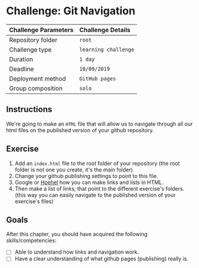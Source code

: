 # Challenge: Git Navigation

|Challenge Parameters  |Challenge Details              |
|:---------------------|:------------------------------|
|Repository folder     |`root`                         |
|Challenge type        |`learning challenge`           |
|Duration              |`1 day`                        |
|Deadline              |`10/09/2019`                   |
|Deployment method     |`GitHub pages`                 |
|Group composition     |`solo`                         |


## Instructions
We're going to make an `HTML` file that will allow us to navigate through all our html files on the published version of your github repository.


## Exercise
1. Add an `index.html` file to the root folder of your repository (the root folder is not one you create, it's the main folder)
1. Change your github publishing settings to point to this file.
1. Google or [Hoehel](https://hoehel.be/) how you can make links and lists in HTML.
1. Then make a list of links, that point to the different exercise's folders. (this way you can easily navigate to the published version of your exercise's files) 


## Goals

After this chapter, you should have acquired the following skills/competencies:

- [ ] Able to understand how links and navigation work.
- [ ] Have a clear understanding of what github pages (publishing) really is.
